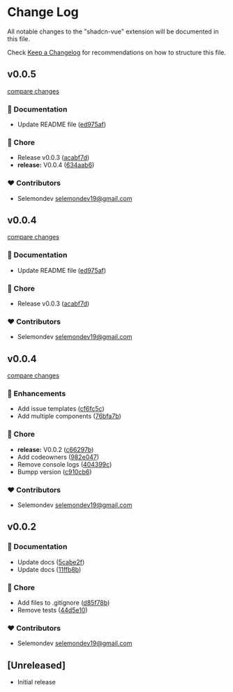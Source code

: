# Change Log

All notable changes to the "shadcn-vue" extension will be documented in this file.

Check [Keep a Changelog](http://keepachangelog.com/) for recommendations on how to structure this file.

## v0.0.5

[compare changes](https://github.com/selemondev/vscode-shadcn-vue/compare/v0.0.4...v0.0.5)

### 📖 Documentation

- Update README file ([ed975af](https://github.com/selemondev/vscode-shadcn-vue/commit/ed975af))

### 🏡 Chore

- Release v0.0.3 ([acabf7d](https://github.com/selemondev/vscode-shadcn-vue/commit/acabf7d))
- **release:** V0.0.4 ([634aab6](https://github.com/selemondev/vscode-shadcn-vue/commit/634aab6))

### ❤️ Contributors

- Selemondev <selemondev19@gmail.com>

## v0.0.4

[compare changes](https://github.com/selemondev/vscode-shadcn-vue/compare/v0.0.4...v0.0.4)

### 📖 Documentation

- Update README file ([ed975af](https://github.com/selemondev/vscode-shadcn-vue/commit/ed975af))

### 🏡 Chore

- Release v0.0.3 ([acabf7d](https://github.com/selemondev/vscode-shadcn-vue/commit/acabf7d))

### ❤️ Contributors

- Selemondev <selemondev19@gmail.com>

## v0.0.4

[compare changes](https://github.com/selemondev/vscode-shadcn-vue/compare/v0.0.2...v0.0.4)

### 🚀 Enhancements

- Add issue templates ([cf6fc5c](https://github.com/selemondev/vscode-shadcn-vue/commit/cf6fc5c))
- Add multiple components ([76bfa7b](https://github.com/selemondev/vscode-shadcn-vue/commit/76bfa7b))

### 🏡 Chore

- **release:** V0.0.2 ([c66297b](https://github.com/selemondev/vscode-shadcn-vue/commit/c66297b))
- Add codeowners ([982e047](https://github.com/selemondev/vscode-shadcn-vue/commit/982e047))
- Remove console logs ([404399c](https://github.com/selemondev/vscode-shadcn-vue/commit/404399c))
- Bumpp version ([c910cb6](https://github.com/selemondev/vscode-shadcn-vue/commit/c910cb6))

### ❤️ Contributors

- Selemondev <selemondev19@gmail.com>

## v0.0.2


### 📖 Documentation

- Update docs ([5cabe2f](https://github.com/selemondev/vscode-shadcn-vue/commit/5cabe2f))
- Update docs ([11ffb8b](https://github.com/selemondev/vscode-shadcn-vue/commit/11ffb8b))

### 🏡 Chore

- Add files to .gitignore ([d85f78b](https://github.com/selemondev/vscode-shadcn-vue/commit/d85f78b))
- Remove tests ([44d5e10](https://github.com/selemondev/vscode-shadcn-vue/commit/44d5e10))

### ❤️ Contributors

- Selemondev <selemondev19@gmail.com>

## [Unreleased]

- Initial release